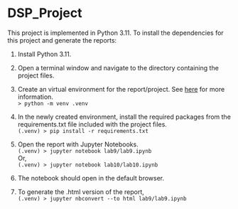 # DSP_Project

This project is implemented in Python 3.11. To install the dependencies for this project and generate the reports:

1. Install Python 3.11.
2. Open a terminal window and navigate to the directory containing the project files. 
2. Create an virtual environment for the report/project. See [here](https://docs.python.org/3/library/venv.html) for more information.  
`> python -m venv .venv`
4. In the newly created environment, install the required packages from the requirements.txt file included with the project files.  
`(.venv) > pip install -r requirements.txt`
5. Open the report with Jupyter Notebooks.  
`(.venv) > jupyter notebook lab9/lab9.ipynb`  
Or,  
`(.venv) > jupyter notebook lab10/lab10.ipynb`
6. The notebook should open in the default browser. 

7. To generate the .html version of the report,  
`(.venv) > jupyter nbconvert --to html lab9/lab9.ipynb`
